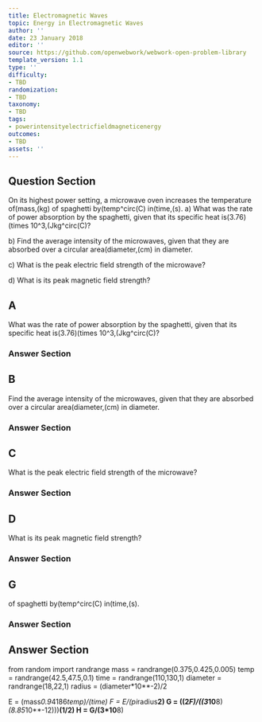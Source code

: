 ```yaml
---
title: Electromagnetic Waves
topic: Energy in Electromagnetic Waves
author: ''
date: 23 January 2018
editor: ''
source: https://github.com/openwebwork/webwork-open-problem-library
template_version: 1.1
type: ''
difficulty:
- TBD
randomization:
- TBD
taxonomy:
- TBD
tags:
- powerintensityelectricfieldmagneticenergy
outcomes:
- TBD
assets: ''
---
```


## Question Section 

On its highest power setting, a microwave oven increases the temperature of(mass,(kg) of spaghetti by(temp^circ(C) in(time,(s).
a) What was the rate of power absorption by the spaghetti, given that its specific heat is(3.76)(times 10^3,(Jkg^circ(C)?
 
b) Find the average intensity of the microwaves, given that they are absorbed over a circular area(diameter,(cm) in diameter.
 
c) What is the peak electric field strength of the microwave?
 
d) What is its peak magnetic field strength?

## A
What was the rate of power absorption by the spaghetti, given that its specific heat is(3.76)(times 10^3,(Jkg^circ(C)?
### Answer Section
## B
Find the average intensity of the microwaves, given that they are absorbed over a circular area(diameter,(cm) in diameter.
### Answer Section
## C
What is the peak electric field strength of the microwave?
### Answer Section
## D
What is its peak magnetic field strength?
### Answer Section
## G
of spaghetti by(temp^circ(C) in(time,(s).
### Answer Section


## Answer Section

from random import randrange
mass = randrange(0.375,0.425,0.005)
temp = randrange(42.5,47.5,0.1)
time = randrange(110,130,1)
diameter = randrange(18,22,1)
radius = (diameter*10**-2)/2

E = (mass*0.9*4186*temp)/(time)
F = E/(pi*radius**2)
G = ((2*F)/((3*10**8)*(8.85*10**-12)))**(1/2)
H = G/(3*10**8)
